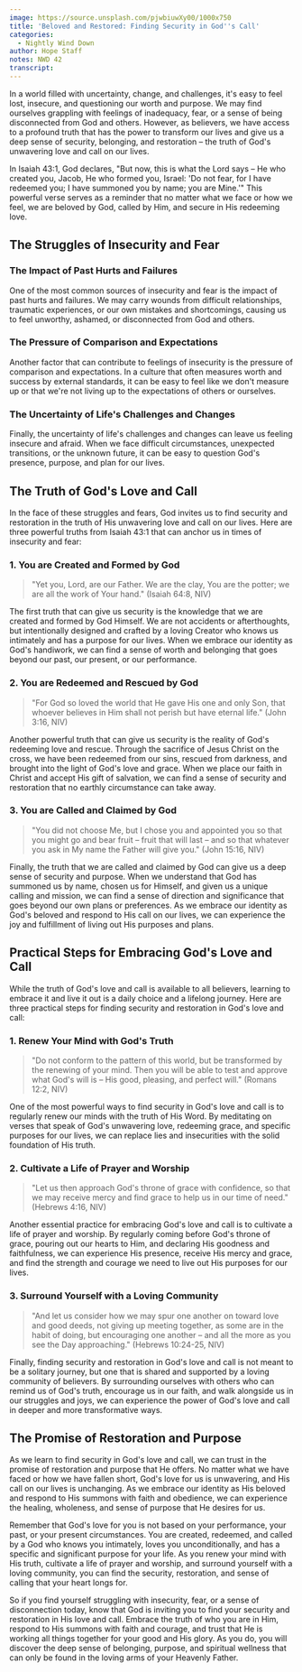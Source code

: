 ```yaml
---
image: https://source.unsplash.com/pjwbiuwXy00/1000x750
title: 'Beloved and Restored: Finding Security in God''s Call'
categories:
  - Nightly Wind Down
author: Hope Staff
notes: NWD 42
transcript:
---
```

In a world filled with uncertainty, change, and challenges, it's easy to feel lost, insecure, and questioning our worth and purpose. We may find ourselves grappling with feelings of inadequacy, fear, or a sense of being disconnected from God and others. However, as believers, we have access to a profound truth that has the power to transform our lives and give us a deep sense of security, belonging, and restoration – the truth of God's unwavering love and call on our lives.

In Isaiah 43:1, God declares, "But now, this is what the Lord says – He who created you, Jacob, He who formed you, Israel: 'Do not fear, for I have redeemed you; I have summoned you by name; you are Mine.'" This powerful verse serves as a reminder that no matter what we face or how we feel, we are beloved by God, called by Him, and secure in His redeeming love.

## The Struggles of Insecurity and Fear

### The Impact of Past Hurts and Failures

One of the most common sources of insecurity and fear is the impact of past hurts and failures. We may carry wounds from difficult relationships, traumatic experiences, or our own mistakes and shortcomings, causing us to feel unworthy, ashamed, or disconnected from God and others.

### The Pressure of Comparison and Expectations

Another factor that can contribute to feelings of insecurity is the pressure of comparison and expectations. In a culture that often measures worth and success by external standards, it can be easy to feel like we don't measure up or that we're not living up to the expectations of others or ourselves.

### The Uncertainty of Life's Challenges and Changes

Finally, the uncertainty of life's challenges and changes can leave us feeling insecure and afraid. When we face difficult circumstances, unexpected transitions, or the unknown future, it can be easy to question God's presence, purpose, and plan for our lives.

## The Truth of God's Love and Call

In the face of these struggles and fears, God invites us to find security and restoration in the truth of His unwavering love and call on our lives. Here are three powerful truths from Isaiah 43:1 that can anchor us in times of insecurity and fear:

### 1\. You are Created and Formed by God

> "Yet you, Lord, are our Father. We are the clay, You are the potter; we are all the work of Your hand." (Isaiah 64:8, NIV)

The first truth that can give us security is the knowledge that we are created and formed by God Himself. We are not accidents or afterthoughts, but intentionally designed and crafted by a loving Creator who knows us intimately and has a purpose for our lives. When we embrace our identity as God's handiwork, we can find a sense of worth and belonging that goes beyond our past, our present, or our performance.

### 2\. You are Redeemed and Rescued by God

> "For God so loved the world that He gave His one and only Son, that whoever believes in Him shall not perish but have eternal life." (John 3:16, NIV)

Another powerful truth that can give us security is the reality of God's redeeming love and rescue. Through the sacrifice of Jesus Christ on the cross, we have been redeemed from our sins, rescued from darkness, and brought into the light of God's love and grace. When we place our faith in Christ and accept His gift of salvation, we can find a sense of security and restoration that no earthly circumstance can take away.

### 3\. You are Called and Claimed by God

> "You did not choose Me, but I chose you and appointed you so that you might go and bear fruit – fruit that will last – and so that whatever you ask in My name the Father will give you." (John 15:16, NIV)

Finally, the truth that we are called and claimed by God can give us a deep sense of security and purpose. When we understand that God has summoned us by name, chosen us for Himself, and given us a unique calling and mission, we can find a sense of direction and significance that goes beyond our own plans or preferences. As we embrace our identity as God's beloved and respond to His call on our lives, we can experience the joy and fulfillment of living out His purposes and plans.

## Practical Steps for Embracing God's Love and Call

While the truth of God's love and call is available to all believers, learning to embrace it and live it out is a daily choice and a lifelong journey. Here are three practical steps for finding security and restoration in God's love and call:

### 1\. Renew Your Mind with God's Truth

> "Do not conform to the pattern of this world, but be transformed by the renewing of your mind. Then you will be able to test and approve what God's will is – His good, pleasing, and perfect will." (Romans 12:2, NIV)

One of the most powerful ways to find security in God's love and call is to regularly renew our minds with the truth of His Word. By meditating on verses that speak of God's unwavering love, redeeming grace, and specific purposes for our lives, we can replace lies and insecurities with the solid foundation of His truth.

### 2\. Cultivate a Life of Prayer and Worship

> "Let us then approach God's throne of grace with confidence, so that we may receive mercy and find grace to help us in our time of need." (Hebrews 4:16, NIV)

Another essential practice for embracing God's love and call is to cultivate a life of prayer and worship. By regularly coming before God's throne of grace, pouring out our hearts to Him, and declaring His goodness and faithfulness, we can experience His presence, receive His mercy and grace, and find the strength and courage we need to live out His purposes for our lives.

### 3\. Surround Yourself with a Loving Community

> "And let us consider how we may spur one another on toward love and good deeds, not giving up meeting together, as some are in the habit of doing, but encouraging one another – and all the more as you see the Day approaching." (Hebrews 10:24-25, NIV)

Finally, finding security and restoration in God's love and call is not meant to be a solitary journey, but one that is shared and supported by a loving community of believers. By surrounding ourselves with others who can remind us of God's truth, encourage us in our faith, and walk alongside us in our struggles and joys, we can experience the power of God's love and call in deeper and more transformative ways.

## The Promise of Restoration and Purpose

As we learn to find security in God's love and call, we can trust in the promise of restoration and purpose that He offers. No matter what we have faced or how we have fallen short, God's love for us is unwavering, and His call on our lives is unchanging. As we embrace our identity as His beloved and respond to His summons with faith and obedience, we can experience the healing, wholeness, and sense of purpose that He desires for us.

Remember that God's love for you is not based on your performance, your past, or your present circumstances. You are created, redeemed, and called by a God who knows you intimately, loves you unconditionally, and has a specific and significant purpose for your life. As you renew your mind with His truth, cultivate a life of prayer and worship, and surround yourself with a loving community, you can find the security, restoration, and sense of calling that your heart longs for.

So if you find yourself struggling with insecurity, fear, or a sense of disconnection today, know that God is inviting you to find your security and restoration in His love and call. Embrace the truth of who you are in Him, respond to His summons with faith and courage, and trust that He is working all things together for your good and His glory. As you do, you will discover the deep sense of belonging, purpose, and spiritual wellness that can only be found in the loving arms of your Heavenly Father.
